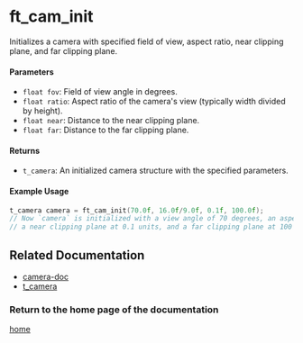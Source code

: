# ft_cam_init
Initializes a camera with specified field of view, aspect ratio, near clipping plane, and far clipping plane.

#### Parameters
- `float fov`: Field of view angle in degrees.
- `float ratio`: Aspect ratio of the camera's view (typically width divided by height).
- `float near`: Distance to the near clipping plane.
- `float far`: Distance to the far clipping plane.

#### Returns
- `t_camera`: An initialized camera structure with the specified parameters.

#### Example Usage
```c
t_camera camera = ft_cam_init(70.0f, 16.0f/9.0f, 0.1f, 100.0f);
// Now `camera` is initialized with a view angle of 70 degrees, an aspect ratio of 16:9,
// a near clipping plane at 0.1 units, and a far clipping plane at 100 units.
```

## Related Documentation

- [camera-doc](./camera-doc.md)
- [t_camera](./t_camera.md)

### Return to the home page of the documentation
[home](../home.md)
